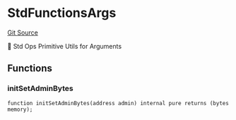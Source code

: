 # StdFunctionsArgs
[Git Source](https://github.com/metacontract/mc/blob/8438d83ed04f942f1b69f22b0cb556723d88a8f9/resources/devkit/api-reference/Flattened.sol)

🧩 Std Ops Primitive Utils for Arguments


## Functions
### initSetAdminBytes


```solidity
function initSetAdminBytes(address admin) internal pure returns (bytes memory);
```

